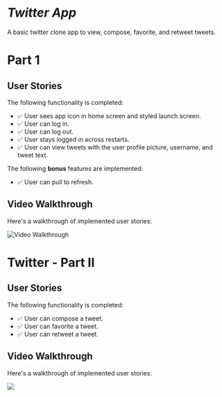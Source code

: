 # *Twitter App*

A basic twitter clone app to view, compose, favorite, and retweet tweets.


# Part 1


## User Stories

The following functionality is completed:

- ✅ User sees app icon in home screen and styled launch screen.
- ✅  User can log in.
- ✅  User can log out.
- ✅  User stays logged in across restarts.
- ✅  User can view tweets with the user profile picture, username, and tweet text.

The following **bonus** features are implemented:

- ✅  User can pull to refresh.

## Video Walkthrough

Here's a walkthrough of implemented user stories:

<img src='http://g.recordit.co/eZz0eN1SBh.gif' title='Video Walkthrough' width='' alt='Video Walkthrough' />

# Twitter - Part II
## User Stories

The following functionality is completed:

- ✅  User can compose a tweet. 
- ✅  User can favorite a tweet.
- ✅  User can retweet a tweet.

## Video Walkthrough

Here's a walkthrough of implemented user stories:

<img src='http://g.recordit.co/9LpAXz5edQ.gif' />
